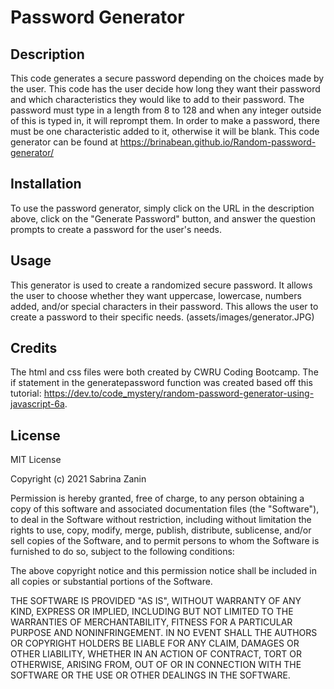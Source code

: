 # Password Generator 

## Description
This code generates a secure password depending on the choices made by the user. This code has the user decide how long they want their password and which characteristics they would like to add to their password. The password must type in a length from 8 to 128 and when any integer outside of this is typed in, it will reprompt them. In order to make a password, there must be one characteristic added to it, otherwise it will be blank. This code generator can be found at https://brinabean.github.io/Random-password-generator/  

## Installation
To use the password generator, simply click on the URL in the description above, click on the "Generate Password" button, and answer the question prompts to create a password for the user's needs.

## Usage
This generator is used to create a randomized secure password. It allows the user to choose whether they want uppercase, lowercase, numbers added, and/or special characters in their password. This allows the user to create a password to their specific needs.
(assets/images/generator.JPG)

## Credits
The html and css files were both created by CWRU Coding Bootcamp.
The if statement in the generatepassword function was created based off this tutorial:
https://dev.to/code_mystery/random-password-generator-using-javascript-6a.

## License
MIT License

Copyright (c) 2021 Sabrina Zanin

Permission is hereby granted, free of charge, to any person obtaining a copy
of this software and associated documentation files (the "Software"), to deal
in the Software without restriction, including without limitation the rights
to use, copy, modify, merge, publish, distribute, sublicense, and/or sell
copies of the Software, and to permit persons to whom the Software is
furnished to do so, subject to the following conditions:

The above copyright notice and this permission notice shall be included in all
copies or substantial portions of the Software.

THE SOFTWARE IS PROVIDED "AS IS", WITHOUT WARRANTY OF ANY KIND, EXPRESS OR
IMPLIED, INCLUDING BUT NOT LIMITED TO THE WARRANTIES OF MERCHANTABILITY,
FITNESS FOR A PARTICULAR PURPOSE AND NONINFRINGEMENT. IN NO EVENT SHALL THE
AUTHORS OR COPYRIGHT HOLDERS BE LIABLE FOR ANY CLAIM, DAMAGES OR OTHER
LIABILITY, WHETHER IN AN ACTION OF CONTRACT, TORT OR OTHERWISE, ARISING FROM,
OUT OF OR IN CONNECTION WITH THE SOFTWARE OR THE USE OR OTHER DEALINGS IN THE
SOFTWARE.
